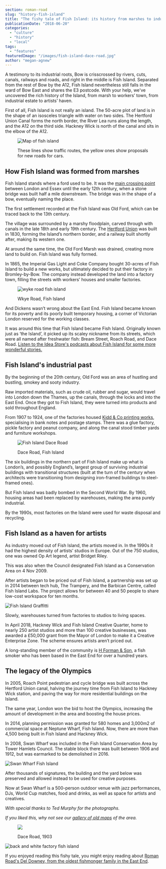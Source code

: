 ```yaml
---
section: roman-road
slug: "history-fish-island"
title: "The fishy tale of Fish Island: its history from marshes to industrial land and now a Creative Enterprise Zone"
publicationDate: "2018-06-20"
categories: 
  - "culture"
  - "history"
  - "local"
tags: 
  - "features"
featuredImage: "/images/fish-island-dace-road.jpg"
author: "megan-agnew"
---
```


A testimony to its industrial roots, Bow is crisscrossed by rivers, cuts, canals, railways and roads, and right in the middle is Fish Island. Separated from the rest of Bow by the A12, Fish Island nevertheless still falls in the ward of Bow East and shares the E3 postcode. With your help, we've uncovered the rich history of the Island, from marsh to workers’ town, from industrial estate to artists’ haven.

First of all, Fish Island is not really an island. The 50-acre plot of land is in the shape of an isosceles triangle with water on two sides. The Hertford Union Canal forms the north border, the River Lea runs along the length, and the A12 on the third side. Hackney Wick is north of the canal and sits in the elbow of the A12.

<figure>

![Map of fish island](/images/Map-of-Fish-Island-Vs-Hackney-Wick.jpg)

<figcaption>

These lines show traffic routes, the yellow ones show proposals for new roads for cars.

</figcaption>

</figure>

## How Fish Island was formed from marshes

Fish Island stands where a ford used to be. It was the [main crossing point](https://romanroadlondon.com/old-maps-bow-globe-town-mile-end/) between London and Essex until the early 12th century, when a stone bridge was built half a mile downstream. The bridge was in the shape of a bow, eventually naming the place.

The first settlement recorded at the Fish Island was Old Ford, which can be traced back to the 13th century.

The village was surrounded by a marshy floodplain, carved through with canals in the late 18th and early 19th century. The [Hertford Union](https://romanroadlondon.com/hertford-union-canal-history-victoria-park/) was built in 1830, forming the Island’s northern border, and a railway built shortly after, making its western one.

At around the same time, the Old Ford Marsh was drained, creating more land to build on. Fish Island was fully formed.

In 1865, the Imperial Gas Light and Coke Company bought 30-acres of Fish Island to build a new works, but ultimately decided to put their factory in Bromley-by-Bow. The company instead developed the land into a factory town, filling the streets with workers’ houses and smaller factories.

<figure>

![wyke road fish island](/images/fish-island-wkye-road.jpg)

<figcaption>

Wkye Road, Fish Island

</figcaption>

</figure>

And Dickens wasn’t wrong about the East End. Fish Island became known for its poverty and its poorly built temporary housing, a corner of Victorian London reserved for the working classes.

It was around this time that Fish Island became Fish Island. Originally known just as ‘the Island’, it picked up its scaley nickname from its streets, which were all named after freshwater fish: Bream Street, Roach Road, and Dace Road. [Listen to the Idea Store's podcasts about Fish Island for some more wonderful stories.](https://www.ideastore.co.uk/local-history/collections-and-digital-resources/oral-history/mapping-the-change-old-ford-voice-and-island-moments)

## Fish Island's industrial past

By the beginning of the 20th century, Old Ford was an area of hustling and bustling, smokey and sooty industry.

Raw imported materials, such as crude oil, rubber and sugar, would travel into London down the Thames, up the canals, through the locks and into the East End. Once they got to Fish Island, they were turned into products and sold throughout England.

From 1907 to 1924, one of the factories housed [Kidd & Co printing works](https://romanroadlondon.com/kidd-and-co-ink-works-fish-island/), specialising in bank notes and postage stamps. There was a glue factory, pickle factory and peanut company, and along the canal stood timber yards and furniture workshops.

<figure>

![Fish Island Dace Road](/images/fish-island-Dace-Road-2.jpg)

<figcaption>

Dace Road, Fish Island

</figcaption>

</figure>

The six buildings in the northern part of Fish Island make up what is London’s, and possibly England’s, largest group of surviving industrial buildings with transitional structures (built at the turn of the century when architects were transitioning from designing iron-framed buildings to steel-framed ones).

But Fish Island was badly bombed in the Second World War. By 1960, housing areas had been replaced by warehouses, making the area purely industrial.

By the 1990s, most factories on the Island were used for waste disposal and recycling.

## Fish Island as a haven for artists

As industry moved out of Fish Island, the artists moved in. In the 1990s it had the highest density of artists’ studios in Europe. Out of the 750 studios, one was owned Op Art legend, artist Bridget Riley.

This was also when the Council designated Fish Island as a Conservation Area on 4 Nov 2009.

After artists began to be priced out of Fish Island, a partnership was set up in 2014 between tech hub, The Trampery, and the Barbican Centre, called Fish Island Labs. The project allows for between 40 and 50 people to share low-cost workspace for ten months.

![Fish Island Graffitti](/images/fish-island-grafitti.jpg)

Slowly, warehouses turned from factories to studios to living spaces.

In April 2018, Hackney Wick and Fish Island Creative Quarter, home to nearly 250 artist studios and more than 100 creative businesses, was awarded a £50,000 grant from the Mayor of London to make it a Creative Enterprise Zone. The scheme ensures artists aren’t priced out.

A long-standing member of the community is [H Forman & Son](https://romanroadlondon.com/formans-smokery-fish-island-lance-forman-interview/), a fish smoker who has been based in the East End for over a hundred years.

## The legacy of the Olympics

In 2005, Roach Point pedestrian and cycle bridge was built across the Hertford Union canal, halving the journey time from Fish Island to Hackney Wick station, and paving the way for more residential buildings on the Island.

The same year, London won the bid to host the Olympics, increasing the amount of development in the area and boosting the house prices.

In 2014, planning permission was granted for 580 homes and 3,000m2 of commercial space at Neptune Wharf, Fish Island. Now, there are more than 4,500 being built in Fish Island and Hackney Wick.

In 2008, Swan Wharf was included in the Fish Island Conservation Area by Tower Hamlets Council. The stable block there was built between 1906 and 1912, but was earmarked to be demolished in 2016.

![Swan Wharf Fish Island](/images/swan-wharf-fish-island.jpg)

After thousands of signatures, the building and the yard below was preserved and allowed instead to be used for creative purposes.

Now at Swan Wharf is a 500-person outdoor venue with jazz performances, DJs, World Cup matches, food and drinks, as well as space for artists and creatives.

_With special thanks to Ted Murphy for the photographs._

_If you liked this, why not see our [gallery of old maps](https://romanroadlondon.com/old-maps-bow-globe-town-mile-end/) of the area._

<figure>

![](/images/fish-island-Dace-Road-1903.jpg)

<figcaption>

Dace Road, 1903

</figcaption>

</figure>

![back and white factory fish island](/images/fish-island.jpg)

If you enjoyed reading this fishy tale, you might enjoy reading about [Roman Road's Del Downey, from the oldest fishmonger family in the East End](https://romanroadlondon.com/downey-brother-fishmonger-globe-town-market-roman-road/).
